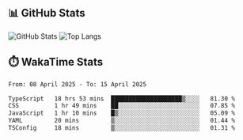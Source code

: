 ## 📊 GitHub Stats
![GitHub Stats](https://github-readme-stats.vercel.app/api?username=fe-brweb&show_icons=true&theme=shades-of-purple)
![Top Langs](https://github-readme-stats.vercel.app/api/top-langs/?username=fe-brweb&layout=compact&theme=shades-of-purple)

## ⏱️ WakaTime Stats
<!--START_SECTION:waka-->

```txt
From: 08 April 2025 - To: 15 April 2025

TypeScript   18 hrs 53 mins  ████████████████████▒░░░░   81.30 %
CSS          1 hr 49 mins    ██░░░░░░░░░░░░░░░░░░░░░░░   07.85 %
JavaScript   1 hr 10 mins    █▒░░░░░░░░░░░░░░░░░░░░░░░   05.09 %
YAML         20 mins         ▒░░░░░░░░░░░░░░░░░░░░░░░░   01.44 %
TSConfig     18 mins         ▒░░░░░░░░░░░░░░░░░░░░░░░░   01.31 %
```

<!--END_SECTION:waka-->
